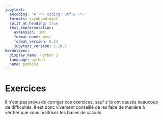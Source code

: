 ```yaml
---
jupytext:
  encoding: '# -*- coding: utf-8 -*-'
  formats: ipynb,md:myst
  split_at_heading: true
  text_representation:
    extension: .md
    format_name: myst
    format_version: 0.13
    jupytext_version: 1.10.3
kernelspec:
  display_name: Python 3
  language: python
  name: python3
---
```

# Exercices
Il n'est pas prévu de corriger ces exercices, sauf s'ils ont causés beaucoup de difficultés. Il est donc vivement conseillé de les faire de manière à vérifier que vous maîtrisez les bases de calculs.
